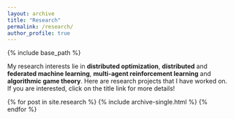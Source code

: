 ```yaml
---
layout: archive
title: "Research"
permalink: /research/
author_profile: true
---
```

{% include base_path %}

My research interests lie in **distributed optimization**, **distributed** and **federated machine learning**, **multi-agent reinforcement learning** and **algorithmic game theory**. Here are research projects that I have worked on. If you are interested, click on the title link for more details!



{% for post in site.research %}
  {% include archive-single.html %}
{% endfor %}

